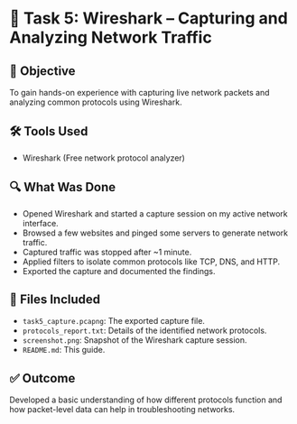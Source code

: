 
# 📡 Task 5: Wireshark – Capturing and Analyzing Network Traffic

## 🎯 Objective
To gain hands-on experience with capturing live network packets and analyzing common protocols using Wireshark.

## 🛠 Tools Used
- Wireshark (Free network protocol analyzer)

## 🔍 What Was Done
- Opened Wireshark and started a capture session on my active network interface.
- Browsed a few websites and pinged some servers to generate network traffic.
- Captured traffic was stopped after ~1 minute.
- Applied filters to isolate common protocols like TCP, DNS, and HTTP.
- Exported the capture and documented the findings.

## 📂 Files Included
- `task5_capture.pcapng`: The exported capture file.
- `protocols_report.txt`: Details of the identified network protocols.
- `screenshot.png`: Snapshot of the Wireshark capture session.
- `README.md`: This guide.

## ✅ Outcome
Developed a basic understanding of how different protocols function and how packet-level data can help in troubleshooting networks.
